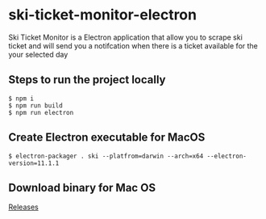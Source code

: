 # ski-ticket-monitor-electron

Ski Ticket Monitor is a Electron application that allow you to scrape ski ticket and will send you a notifcation when there is a ticket available for the your selected day

## Steps to run the project locally

```
$ npm i
$ npm run build
$ npm run electron
```

## Create Electron executable for MacOS
`$ electron-packager . ski --platfrom=darwin --arch=x64 --electron-version=11.1.1`

## Download binary for Mac OS
[Releases](/releases/latest)
